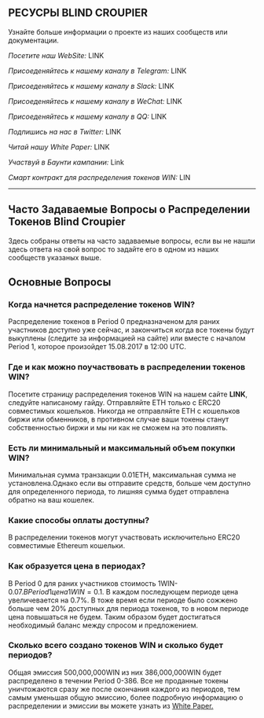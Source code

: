 ## РЕСУСРЫ BLIND CROUPIER
Узнайте больше информации о проекте из наших сообществ или документации.

*Посетите наш WebSite:* LINK

*Присоеденяйтесь к нашему каналу в Telegram:* LINK

*Присоеденяйтесь к нашему каналу в Slack:* LINK 

*Присоеденяйтесь к нашему каналу в WeChat:* LINK 

*Присоеденяйтесь к нашему каналу в QQ:* LINK 

*Подпишись на нас в Twitter:* LINK

*Читай нашу White Paper:* LINK

*Участвуй в Баунти кампании:* Link

*Смарт контракт для распределения токенов WIN:* LIN

---

## Часто Задаваемые Вопросы о Распределении Токенов Blind Croupier
Здесь собраны ответы на часто задаваемые вопросы, если вы не нашли здесь ответа на свой вопрос то задайте его в одном из наших сообществ указаных выше.

## Основные Вопросы


### Когда начнется распределение токенов WIN?
Распределение токенов в Period 0 предназначеном для раних участников доступно уже сейчас, и закончиться когда все токены будут выкуплены (следите за информацией на сайте) или вместе с началом Period 1, которое произойдет 15.08.2017 в 12:00 UTC.

### Где и как можно поучаствовать в распределении токенов WIN?
Посетите страницу распределения токенов WIN на нашем сайте **LINK**, следуйте написаному гайду. Отправляйте ETH только c ERC20 совместимых кошельков. Никогда не отправляйте ETH  c кошельков биржи или обменников, в противном случае ваши токены станут собственностью биржи и мы ни как не сможем на это повлиять.

### Есть ли минимальный и максимальный объем покупки WIN?
Минимальная сумма транзакции 0.01ETH, максимальная сумма не установлена.Однако если вы отправите средств, больше чем доступно для определенного периода, то лишняя сумма будет отправлена обратно на ваш кошелек.

### Какие способы оплаты доступны?
В распределении токенов могут участвовать исключительно ERC20 совместимые Ethereum кошельки.

### Как образуется цена в периодах?
В Period 0 для раних участников стоимость 1WIN-0.07$. В Period 1 цена 1WIN=0.1$. В каждом последующем периоде цена увеличевается на 0.7%. В тоже время если периоде было сожжено больше чем 20% доступных для периода токенов, то в новом периоде цена повышаться не будем. Таким образом будет достигаться необходимый баланс между спросом и предложением.

### Сколько всего создано токенов WIN и сколько будет периодов?
Общая эмиссия 500,000,000WIN из них 386,000,000WIN будет распределено в течении Period 0-386. Все не проданные токены уничтожаются сразу же после окончания каждого из периодов, тем самым уменьшая общую эмиссию, более подробную информацию о распределении и эмиссии вы можете узнать из [White Paper.](https://github.com/Blind-Croupier/Blind-Croupier-Documentation/blob/master/White%20Paper.md#token-distribution)
 
